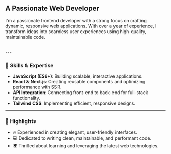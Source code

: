 <h2 align="left">A Passionate Web Developer</h2>

<p align="left">
  I'm a passionate frontend developer with a strong focus on crafting dynamic, responsive web applications. 
  With over a year of experience, I transform ideas into seamless user experiences using high-quality, maintainable code.
</p>

<br/>
---
<div align="left">

### 🚀 Skills & Expertise

- **JavaScript (ES6+)**: Building scalable, interactive applications.
- **React & Next.js**: Creating reusable components and optimizing performance with SSR.
- **API Integration**: Connecting front-end to back-end for full-stack functionality.
- **Tailwind CSS**: Implementing efficient, responsive designs.

---

### 🌟 Highlights

- 🔥 Experienced in creating elegant, user-friendly interfaces.
- 💻 Dedicated to writing clean, maintainable, and performant code.
- 🌍 Thrilled about learning and leveraging the latest web technologies.

</div>
